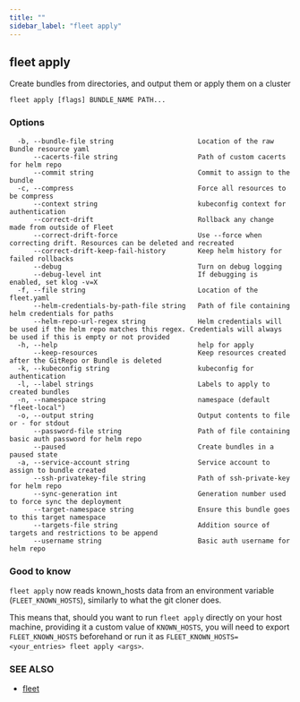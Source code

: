 ```yaml
---
title: ""
sidebar_label: "fleet apply"
---
```

## fleet apply

Create bundles from directories, and output them or apply them on a cluster

```
fleet apply [flags] BUNDLE_NAME PATH...
```

### Options

```
  -b, --bundle-file string                     Location of the raw Bundle resource yaml
      --cacerts-file string                    Path of custom cacerts for helm repo
      --commit string                          Commit to assign to the bundle
  -c, --compress                               Force all resources to be compress
      --context string                         kubeconfig context for authentication
      --correct-drift                          Rollback any change made from outside of Fleet
      --correct-drift-force                    Use --force when correcting drift. Resources can be deleted and recreated
      --correct-drift-keep-fail-history        Keep helm history for failed rollbacks
      --debug                                  Turn on debug logging
      --debug-level int                        If debugging is enabled, set klog -v=X
  -f, --file string                            Location of the fleet.yaml
      --helm-credentials-by-path-file string   Path of file containing helm credentials for paths
      --helm-repo-url-regex string             Helm credentials will be used if the helm repo matches this regex. Credentials will always be used if this is empty or not provided
  -h, --help                                   help for apply
      --keep-resources                         Keep resources created after the GitRepo or Bundle is deleted
  -k, --kubeconfig string                      kubeconfig for authentication
  -l, --label strings                          Labels to apply to created bundles
  -n, --namespace string                       namespace (default "fleet-local")
  -o, --output string                          Output contents to file or - for stdout
      --password-file string                   Path of file containing basic auth password for helm repo
      --paused                                 Create bundles in a paused state
  -a, --service-account string                 Service account to assign to bundle created
      --ssh-privatekey-file string             Path of ssh-private-key for helm repo
      --sync-generation int                    Generation number used to force sync the deployment
      --target-namespace string                Ensure this bundle goes to this target namespace
      --targets-file string                    Addition source of targets and restrictions to be append
      --username string                        Basic auth username for helm repo
```

### Good to know

`fleet apply` now reads known_hosts data from an environment variable (`FLEET_KNOWN_HOSTS`), similarly to what the git
cloner does.

This means that, should you want to run `fleet apply` directly on your host machine, providing it a custom
value of `KNOWN_HOSTS`, you will need to export `FLEET_KNOWN_HOSTS` beforehand or run it as
`FLEET_KNOWN_HOSTS=<your_entries> fleet apply <args>`.

### SEE ALSO

* [fleet](./fleet)
